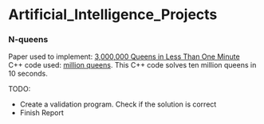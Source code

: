 # Artificial_Intelligence_Projects
### N-queens
Paper used to implement: [3,000,000  Queens in Less Than One Minute](https://dl.acm.org/doi/pdf/10.1145/122319.122325)   
C++ code used: [million queens](https://github.com/yanshengjia/artificial-intelligence/tree/master/million-queens). This C++ code solves ten million queens in 10 seconds. 

TODO:
* Create a validation program. Check if the solution is correct 
* Finish Report

